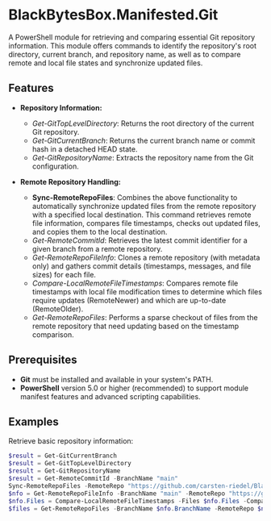 # BlackBytesBox.Manifested.Git

A PowerShell module for retrieving and comparing essential Git repository information. This module offers commands to identify the repository's root directory, current branch, and repository name, as well as to compare remote and local file states and synchronize updated files.

## Features

- **Repository Information:**  
  - *Get-GitTopLevelDirectory*: Returns the root directory of the current Git repository.  
  - *Get-GitCurrentBranch*: Returns the current branch name or commit hash in a detached HEAD state.  
  - *Get-GitRepositoryName*: Extracts the repository name from the Git configuration.

- **Remote Repository Handling:**
  - **Sync-RemoteRepoFiles**: Combines the above functionality to automatically synchronize updated files from the remote repository with a specified local destination. This command retrieves remote file information, compares file timestamps, checks out updated files, and copies them to the local destination.
  - *Get-RemoteCommitId*: Retrieves the latest commit identifier for a given branch from a remote repository.  
  - *Get-RemoteRepoFileInfo*: Clones a remote repository (with metadata only) and gathers commit details (timestamps, messages, and file sizes) for each file.  
  - *Compare-LocalRemoteFileTimestamps*: Compares remote file timestamps with local file modification times to determine which files require updates (RemoteNewer) and which are up-to-date (RemoteOlder).  
  - *Get-RemoteRepoFiles*: Performs a sparse checkout of files from the remote repository that need updating based on the timestamp comparison.  


## Prerequisites

- **Git** must be installed and available in your system's PATH.
- **PowerShell** version 5.0 or higher (recommended) to support module manifest features and advanced scripting capabilities.


## Examples

Retrieve basic repository information:
```powershell
$result = Get-GitCurrentBranch
$result = Get-GitTopLevelDirectory
$result = Get-GitRepositoryName
$result = Get-RemoteCommitId -BranchName "main"
Sync-RemoteRepoFiles -RemoteRepo "https://github.com/carsten-riedel/BlackBytesBox.Manifested.GitX" -BranchName "main" -LocalDestination "C:\temp\BlackBytesBox.Manifested.GitX"
$nfo = Get-RemoteRepoFileInfo -BranchName "main" -RemoteRepo "https://github.com/carsten-riedel/BlackBytesBox.Manifested.GitX.git"
$nfo.Files = Compare-LocalRemoteFileTimestamps -Files $nfo.Files -CompareDestination "C:\temp\test\BlackBytesBox.Manifested.GitX"
$files = Get-RemoteRepoFiles -BranchName $nfo.BranchName -RemoteRepo $nfo.RemoteRepo -Files $nfo.Files.RemoteNewer
